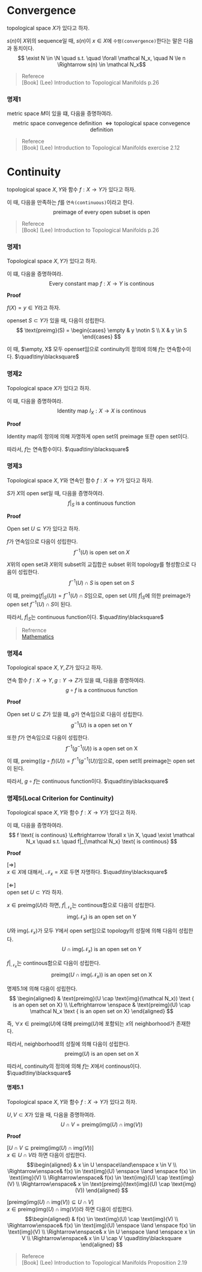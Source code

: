 # Convergence
topological space $X$가 있다고 하자.

$s(n)$이 $X$위의 sequence일 때, $s(n)$이 $x \in X$에 `수렴(convergence)`한다는 말은 다음과 동치이다.
$$ \exist N \in \N \quad s.t. \quad \forall \mathcal N_x, \quad N \le n \Rightarrow s(n) \in \mathcal N_x$$

> Referece  
> [Book] (Lee) Introduction to Topological Manifolds p.26

### 명제1
metric space $M$이 있을 떄, 다음을 증명하여라.
$$\text{metric space convegence definition } \Leftrightarrow \text{topological space convegence definition} $$

> Referece  
> [Book] (Lee) Introduction to Topological Manifolds exercise 2.12

# Continuity
topological space $X,Y$와 함수 $f : X \rightarrow Y$가 있다고 하자.

이 때, 다음을 만족하는 $f$를 `연속(continuous)`이라고 한다.
$$ \text{preimage of every open subset is open}$$

> Referece  
> [Book] (Lee) Introduction to Topological Manifolds p.26

### 명제1
Topological space $X,Y$가 있다고 하자.

이 떄, 다음을 증명하여라.
$$ \text{Every constant map } f : X \rightarrow Y \text{ is continous} $$

**Proof**

$f(X) = y \in Y$라고 하자.
 
openset $S \subset Y$가 있을 때, 다음이 성립한다.
$$ \text{preimg}(S) = \begin{cases} \empty & y \notin S \\ X & y \in S \end{cases} $$

이 때, $\empty, X$ 모두 openset임으로 continuity의 정의에 의해 $f$는 연속함수이다. $\quad\tiny\blacksquare$

### 명제2
Topological space $X$가 있다고 하자.

이 떄, 다음을 증명하여라.
$$ \text{Identity map } I_X : X \rightarrow X \text{ is continous} $$

**Proof**

Identity map의 정의에 의해 자명하게 open set의 preimage 또한 open set이다.

따라서, $f$는 연속함수이다. $\quad\tiny\blacksquare$

### 명제3
Topological space $X,Y$와 연속인 함수 $f: X\rightarrow Y$가 있다고 하자.

$S$가 $X$의 open set일 때, 다음을 증명하여라.
$$ f|_S \text{ is a continuous function} $$

**Proof**

Open set $U \subseteq Y$가 있다고 하자.

$f$가 연속임으로 다음이 성립한다.
$$ f^{-1}(U) \text{ is open set on } X $$

$X$위의 open set과 $X$위의 subset의 교집합은 subset 위의 topology를 형성함으로 다음이 성립한다.
$$ f^{-1}(U) \cap S \text { is open set on } S $$

이 떄, $\text{preimg}(f|_S(U)) = f^{-1}(U) \cap S$임으로, open set $U$의 $f|_S$에 의한 preimage가 open set $f^{-1}(U) \cap S$이 된다.

따라서, $f|_S$는 continuous function이다. $\quad\tiny\blacksquare$ 

> Refrernce  
> [Mathematics](https://math.stackexchange.com/questions/1826827/topology-show-restriction-of-continuous-function-is-continuous-and-restriction)

### 명제4
Topological space $X,Y,Z$가 있다고 하자.

연속 함수 $f : X \rightarrow Y, g : Y \rightarrow Z$가 있을 떄, 다음을 증명하여라.
$$ g \circ f \text{ is a continuous function} $$

**Proof**

Open set $U \subseteq Z$가 있을 떄, $g$가 연속임으로 다음이 성립한다.
$$ g^{-1}(U) \text{ is a open set on Y} $$

또한 $f$가 연속임으로 다음이 성립한다.
$$ f^{-1}(g^{-1}(U)) \text{ is a open set on X} $$

이 떄, $\text{preimg}((g \circ f)(U)) = f^{-1}(g^{-1}(U))$임으로, open set의 preimage는 open set이 된다.

따라서, $g \circ f$는 continuous function이다. $\quad\tiny\blacksquare$

### 명제5(Local Criterion for Continuity)
Topological space $X,Y$와 함수 $f : X \rightarrow Y$가 있다고 하자.

이 떄, 다음을 증명하여라.
$$ f \text{ is continous} \Leftrightarrow \forall x \in X, \quad \exist \mathcal N_x \quad s.t. \quad f|_{\mathcal N_x} \text{ is continous} $$

**Proof**

[$\Rightarrow$]  
$x \in X$에 대해서, $\mathcal N_x = X$로 두면 자명하다. $\quad\tiny\blacksquare$

[$\Leftarrow$]  
open set $U \subset Y$라 하자. 

$x \in \text{preimg}(U)$라 하면, $f|_{\mathcal N_x}$는 continous함으로 다음이 성립한다.
$$ \text{img}(\mathcal N_x) \text { is an open set on Y} $$

$U$와 $\text{img}(\mathcal N_x)$가 모두 $Y$에서 open set임으로 topology의 성질에 의해 다음이 성립한다.
$$ U \cap \text{img}(\mathcal N_x) \text { is an open set on Y} $$

$f|_{\mathcal N_x}$는 continous함으로 다음이 성립한다.
$$ \text{preimg}(U \cap \text{img}(\mathcal N_x)) \text { is an open set on X} $$

명제5.1에 의해 다음이 성립한다.
$$ \begin{aligned} & \text{preimg}(U \cap \text{img}(\mathcal N_x)) \text { is an open set on X} \\ \Leftrightarrow \enspace & \text{preimg}(U) \cap \mathcal N_x \text { is an open set on X} \end{aligned}  $$

즉, $\forall x \in \text{preimg}(U)$에 대해 $\text{preimg}(U)$에 포함되는 $x$의 neighborhood가 존재한다.

따라서, neighborhood의 성질에 의해 다음이 성립한다.
$$ \text{preimg}(U) \text{ is an open set on X} $$

따라서, continuity의 정의에 의해 $f$는 $X$에서 continous이다. $\quad\tiny\blacksquare$

#### 명제5.1
Topological space $X,Y$와 함수 $f : X \rightarrow Y$가 있다고 하자.

$U,V \subset X$가 있을 때, 다음을 증명하여라.
$$ U \cap V = \text{preimg}(\text{img}(U) \cap \text{img}(V)) $$

**Proof**

[$U \cap V \subseteq \text{preimg}(\text{img}(U) \cap \text{img}(V))$]  
$x \in U \cap V$라 하면 다음이 성립한다.
$$\begin{aligned} & x \in U \enspace\land\enspace x \in V \\ \Rightarrow\enspace& f(x) \in \text{img}(U) \enspace \land \enspace f(x) \in \text{img}(V) \\ \Rightarrow\enspace& f(x) \in \text{img}(U) \cap \text{img}(V) \\ \Rightarrow\enspace& x \in \text{preimg}(\text{img}(U) \cap \text{img}(V)) \end{aligned} $$

[$\text{preimg}(\text{img}(U) \cap \text{img}(V)) \subseteq U \cap V$]  
$x \in \text{preimg}(\text{img}(U) \cap \text{img}(V))$라 하면 다음이 성립한다.
$$\begin{aligned} & f(x) \in \text{img}(U) \cap \text{img}(V) \\ \Rightarrow\enspace& f(x) \in \text{img}(U) \enspace \land \enspace f(x) \in \text{img}(V) \\ \Rightarrow\enspace& x \in U  \enspace \land \enspace x \in V \\ \Rightarrow\enspace& x \in U \cap V \quad\tiny\blacksquare \end{aligned} $$

> Referece  
> [Book] (Lee) Introduction to Topological Manifolds Proposition 2.19

